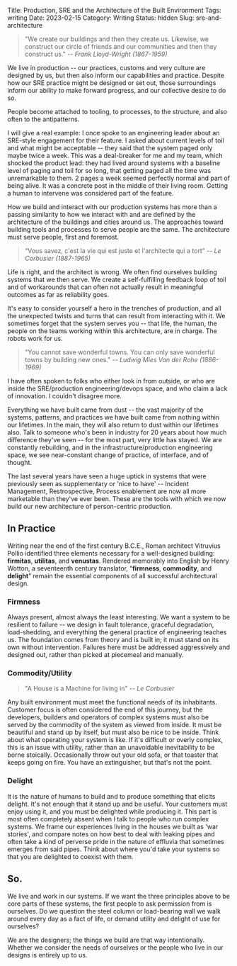 Title: Production, SRE and the Architecture of the Built Environment
Tags: writing
Date: 2023-02-15
Category: Writing
Status: hidden
Slug: sre-and-architecture
 
>"We create our buildings and then they create us. Likewise, we construct our circle of friends and our communities and then they construct us." 
>    *-- Frank Lloyd-Wright (1867-1959)*

We live in production -- our practices, customs and very culture are designed by us, but then also inform our capabilities and practice. Despite how our SRE practice might be designed or set out, those surroundings inform our ability to make forward progress, and our collective desire to do so.

People become attached to tooling, to processes, to the structure, and also often to the antipatterns.

I will give a real example: I once spoke to an engineering leader about an SRE-style engagement for their feature. I asked about current levels of toil and what might be acceptable -- they said that the system paged only maybe twice a week. This was a deal-breaker for me and my team, which shocked the product lead: they had lived around systems with a baseline level of paging and toil for so long, that getting paged all the time was unremarkable to them. 2 pages a week seemed perfectly normal and part of being alive. It was a concrete post in the middle of their living room. Getting a human to intervene was considered part of the feature.

How we build and interact with our production systems has more than a passing similarity to how we interact with and are defined by the architecture of the buildings and cities around us. The approaches toward building tools and processes to serve people are the same. The architecture must serve people, first and foremost.

> “Vous savez, c'est la vie qui est juste et l'architecte qui a tort” *-- Le Corbusier (1887-1965)*

Life is right, and the architect is wrong. We often find ourselves building systems that we then serve. We create a self-fulfilling feedback loop of toil and of workarounds that can often not actually result in meaningful outcomes as far as reliability goes.

It's easy to consider yourself a hero in the trenches of production, and all the unexpected twists and turns that can result from interacting with it. We sometimes forget that the system serves you -- that life, the human, the people on the teams working within this architecture, are in charge. The robots work for us.

> "You cannot save wonderful towns. You can only save wonderful towns by building new ones." *-- Ludwig Mies Van der Rohe (1886-1969)*

I have often spoken to folks who either look in from outside, or who are inside the SRE/production engineering/devops space, and who claim a lack of innovation. I couldn't disagree more.

Everything we have built came from dust -- the vast majority of the systems, patterns, and practices we have built came from nothing within our lifetimes. In the main, they will also return to dust within our lifetimes also. Talk to someone who's been in industry for 20 years about how much difference they've seen -- for the most part, very little has stayed. We are constantly rebuilding, and in the infrastructure/production engineering space, we see near-constant change of practice, of interface, and of thought.

The last several years have seen a huge uptick in systems that were previously seen as supplementary or 'nice to have' -- Incident Management, Restrospective, Process enablement are now all more marketable than they've ever been. These are the tools with which we now build our new architecture of person-centric production.

## In Practice

Writing near the end of the first century B.C.E., Roman architect Vitruvius Pollio identified three elements necessary for a well-designed building: **firmitas**, **utilitas**, and **venustas**. Rendered memorably into English by Henry Wotton, a seventeenth century translator, “**firmness**, **commodity**, and **delight**” remain the essential components of all successful architectural design.

### Firmness

Always present, almost always the least interesting. We want a system to be resilient to failure -- we design in fault tolerance, graceful degradation, load-shedding, and everything the general practice of engineering teaches us. The foundation comes from theory and is built in; it must stand on its own without intervention. Failures here must be addressed aggressively and designed out, rather than picked at piecemeal and manually.

### Commodity/Utility

> "A House is a Machine for living in" -- *Le Corbusier*

Any built environment must meet the functional needs of its inhabitants. Customer focus is often considered the end of this journey, but the developers, builders and operators of complex systems must also be served by the commodity of the system as viewed from inside. It must be beautiful and stand up by itself, but must also be nice to be inside. Think about what operating your system is like. If it's difficult or overly complex, this is an issue with utility, rather than an unavoidable inevitability to be borne stoically. Occasionally throw out your old sofa, or that toaster that keeps going on fire. You have an extinguisher, but that's not the point.

### Delight

It is the nature of humans to build and to produce something that elicits delight. It's not enough that it stand up and be useful. Your customers must enjoy using it, and you must be delighted while producing it. This part is most often completely absent when I talk to people who run complex systems. We frame our experiences living in the houses we built as 'war stories', and compare notes on how best to deal with leaking pipes and often take a kind of perverse pride in the nature of effluvia that sometimes emerges from said pipes. Think about where you'd take your systems so that you are delighted to coexist with them.

## So.

We live and work in our systems. If we want the three principles above to be core parts of these systems, the first people to ask permission from is ourselves. Do we question the steel column or load-bearing wall we walk around every day as a fact of life, or demand utility and delight of use for ourselves?

We are the designers; the things we build are that way intentionally. Whether we consider the needs of ourselves or the people who live in our designs is entirely up to us.

